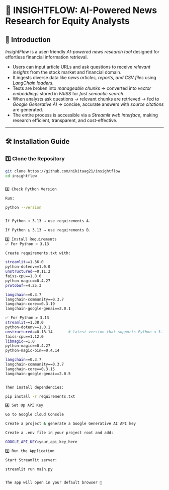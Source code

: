 # 🚀 INSIGHTFLOW: AI-Powered News Research for Equity Analysts  

## 📌 Introduction  
*InsightFlow* is a user-friendly *AI-powered news research tool* designed for effortless financial information retrieval.  

- Users can input article URLs and ask questions to receive *relevant insights* from the stock market and financial domain.  
- It ingests diverse data like *news articles, reports, and CSV files* using *LangChain loaders*.  
- Texts are broken into *manageable chunks* → converted into *vector embeddings* stored in *FAISS* for *fast semantic search*.  
- When analysts ask questions → relevant chunks are retrieved → fed to *Google Generative AI* → concise, accurate answers with *source citations* are generated.  
- The entire process is accessible via a *Streamlit web interface*, making research efficient, transparent, and cost-effective.  

---

## 🛠 Installation Guide  

### 1️⃣ Clone the Repository  
```bash
git clone https://github.com/nikitaag21/insightflow
cd insightflow


2️⃣ Check Python Version

Run:

python --version


If Python < 3.13 → use requirements A.

If Python ≥ 3.13 → use requirements B.

3️⃣ Install Requirements
✅ For Python < 3.13

Create requirements.txt with:

streamlit==1.36.0
python-dotenv==1.0.0
unstructured==0.11.2
faiss-cpu==1.8.0
python-magic==0.4.27
protobuf==4.25.3

langchain==0.3.7
langchain-community==0.3.7
langchain-core==0.3.19
langchain-google-genai==2.0.1

✅ For Python ≥ 3.13
streamlit==1.38.0
python-dotenv==1.0.1
unstructured==0.18.14       # latest version that supports Python < 3.13
faiss-cpu==1.12.0
libmagic==1.0
python-magic==0.4.27
python-magic-bin==0.4.14

langchain==0.3.7
langchain-community==0.3.7
langchain-core==0.3.15
langchain-google-genai==2.0.5


Then install dependencies:

pip install -r requirements.txt

4️⃣ Set Up API Key

Go to Google Cloud Console

Create a project & generate a Google Generative AI API key

Create a .env file in your project root and add:

GOOGLE_API_KEY=your_api_key_here

5️⃣ Run the Application

Start Streamlit server:

streamlit run main.py


The app will open in your default browser 🎉
